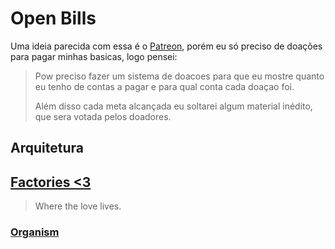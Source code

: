 # Open Bills

Uma ideia parecida com essa é o [Patreon](), porém eu só preciso de doações para pagar minhas basicas, logo pensei:

> Pow preciso fazer um sistema de doacoes para que eu mostre quanto eu tenho de contas a pagar e para qual conta cada doaçao foi.
>
> Além disso cada meta alcançada eu soltarei algum material inédito, que sera votada pelos doadores.

## Arquitetura


## [Factories <3](https://github.com/suissa/OpenBills/blob/master/how-i-do.md#factories-3)

> Where the love  lives.

### [Organism](https://github.com/suissa/OpenBills/blob/master/how-i-do.md#organism)
